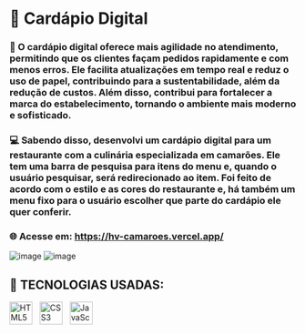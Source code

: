 # 🦐 Cardápio Digital 

### 🚀 O cardápio digital oferece mais agilidade no atendimento, permitindo que os clientes façam pedidos rapidamente e com menos erros. Ele facilita atualizações em tempo real e reduz o uso de papel, contribuindo para a sustentabilidade, além da redução de custos. Além disso, contribui para fortalecer a marca do estabelecimento, tornando o ambiente mais moderno e sofisticado.

### 💻 Sabendo disso, desenvolvi um cardápio digital para um restaurante com a culinária especializada em camarões. Ele tem uma barra de pesquisa para itens do menu e, quando o usuário pesquisar, será redirecionado ao item. Foi feito de acordo com o estilo e as cores do restaurante e, há também um menu fixo para o usuário escolher que parte do cardápio ele quer conferir.

### 🌐 Acesse em: https://hv-camaroes.vercel.app/
![image](https://github.com/user-attachments/assets/fdf0ef39-2297-42aa-aa90-40aa1c197c7e)
![image](https://github.com/user-attachments/assets/23daa97c-a525-45f0-aa51-cfddcbd3cedc)

## 🤖 TECNOLOGIAS USADAS:

<img 
    style='padding-right: 10px' width='40px' 
    title='HTML' 
    alt='HTML5' 
    align='left' 
    src="https://cdn.jsdelivr.net/gh/devicons/devicon@latest/icons/html5/html5-original.svg" />

<img 
    style='padding-right: 10px' width='40px' 
    title='CSS' 
    alt='CSS3' 
    align='left' 
    src="https://cdn.jsdelivr.net/gh/devicons/devicon@latest/icons/css3/css3-original.svg" />

<img 
    style='padding-right: 10px' width='40px' 
    title='JavaScript' 
    alt='JavaScript' 
    align='left' 
    src="https://cdn.jsdelivr.net/gh/devicons/devicon@latest/icons/javascript/javascript-original.svg" />
